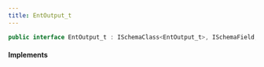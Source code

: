 ```yaml
---
title: EntOutput_t
---
```


```csharp
public interface EntOutput_t : ISchemaClass<EntOutput_t>, ISchemaField, ISchemaClass, INativeHandle
```

#### Implements

